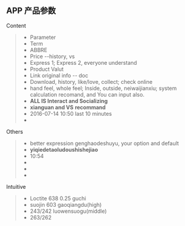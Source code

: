 
## APP 产品参数

Content
> * Parameter
> * Term
> * ABBRE
> * Price --history, vs
> * Express 1; Express 2, everyone understand
> * Product Valut
> * Link original info -- doc
> * Download, history, like/love, collect; check online
> * hand feel, whole feel; Inside, outside, neiwaijianxiu; system calculation recomand, and You can input also.
> * **ALL IS Interact and Socializing** 
> * **xianguan and VS**  **recommand**
> * 2016-07-14 10:50 last 10 minutes
> * 

Others
> * better expression genghaodeshuyu, your option and default
> * **yiqiedetaoludoushishejiao**
> * 10:54
> * 
> * 
> * 

Intuitive
> * Loctite 638 0.25 guchi
> * suojin 603 gaoqiangdu(high)
> * 243/242 luowensuogu(middle)
> * 263/262 
